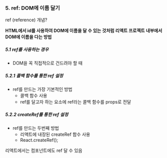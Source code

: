 ### 5. ref: DOM에 이름 달기

ref (reference) 개념?

**HTML에서 id를 사용하여 DOM에 이름을 달 수 있는 것처럼 리액트 프로젝트 내부에서 DOM에 이름을 다는 방법**

##### 5.1 ref를 사용하는 경우

- DOM을 꼭 직접적으로 건드려야 할 때



##### 5.2.1 콜백 함수를 통한 ref 설정

- ref를 만드는 가장 기본적인 방법
  - 콜백 함수 사용
  - ref를 달고자 하는 요소에 ref라는 콜백 함수를 props로 전달



##### 5.2.2 createRef를 통한 ref 설정

- ref를 만드는 두번째 방법
  - 리액트에 내장된 createRef 함수 사용
  - React.createRef();



리액트에서는 컴포넌트에도 ref 달 수 있음